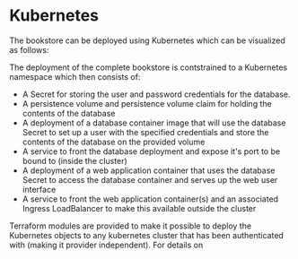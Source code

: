 # Kubernetes

The bookstore can be deployed using Kubernetes which can be visualized as follows:



The deployment of the complete bookstore is contstrained to a Kubernetes namespace which then consists of:

* A Secret for storing the user and password credentials for the database.
* A persistence volume and persistence volume claim for holding the contents of the database
* A deployment of a database container image that will use the database Secret to set up a user with the specified credentials and store the contents of the database on the provided volume
* A service to front the database deployment and expose it's port to be bound to (inside the cluster)
* A deployment of a web application container that uses the database Secret to access the database container and serves up the web user interface
* A service to front the web application container(s) and an associated Ingress LoadBalancer to make this available outside the cluster

Terraform modules are provided to make it possible to deploy the Kubernetes objects to any kubernetes cluster that has been authenticated with (making it provider independent). For details on 